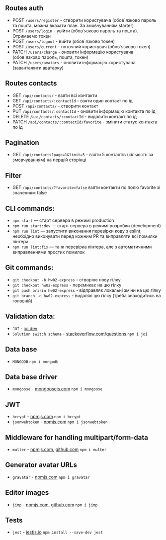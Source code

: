 ## Routes auth
- POST `/users/register` - створити користувача (обов`язково пароль та пошта, можна вказати план. За змовчуванням starter)
- POST `/users/login` - увійти (обов`язково пароль та пошта). Отримаємо токен
- POST `/users/logout` - вийти (обов`язково токен)
- POST `/users/current` - поточний користувач (обов`язково токен)
- PATCH `/users/change` - оновити інформацію користувача (обов`язково пароль, пошта, токен)
- PATCH `/users/avatars` - оновити інформацію користувача (завантажити аватарку)

## Routes contacts
- GET `/api/contacts/` - взяти всі контакти
- GET `/api/contacts/:contactId` - взяти один контакт по ід
- POST `/api/contacts/` - створити контакт
- PUT `/api/contacts/:contactId` - оновити інформацію контакта по ід
- DELETE `/api/contacts/:contactId` - видалити контакт по ід
- PATCH `/api/contacts/:contactId/favorite` - змінити статус контакта по ід

## Pagination
- GET `/api/contacts?page=1&limit=5` - взяти 5 контактів (кількість за змовчуванням) на першій сторінці 

## Filter
- GET `/api/contacts/?favorite=false` взяти контакти по полю favorite зі значенням false

## CLI commands:
- `npm start` &mdash; старт сервера в режимі production
- `npm run start:dev` &mdash; старт сервера в режимі розробки (development)
- `npm run lint` &mdash; запустити виконання перевірки коду з eslint, необхідно виконувати перед кожним PR та виправляти всі помилки лінтера
- `npm run lint:fix` &mdash; та ж перевірка лінтера, але з автоматичними виправленнями простих помилок

## Git commands:
- `git checkout -b hw02-express` - створює нову гілку
- `git checkout hw02-express` - перемикає на цю гілку
- `git push oririn hw02-express` - відправляє локальні зміни на цю гілку
- `git branch -d hw02-express` - видаляє цю гілку (треба знаходитись на головній)

## Validation data:
- `JOI` - [joi.dev](https://joi.dev/api/?v=17.8.1)
- `Solution switch schema` - [stackoverflow.com/questions](https://stackoverflow.com/questions/59861503/joi-validator-conditional-schema)
```npm i joi```

## Data base
- `MONGODB`
``` npm i mongodb ```

## Data base driver
- `mongoose` - [mongoosejs.com](https://mongoosejs.com/docs/schematypes.html#objectids)
``` npm i mongoose ``` 

## JWT
- `bcrypt` - [npmjs.com](https://www.npmjs.com/package/bcrypt)
``` npm i bcrypt ``` 
- `jsonwebtoken` - [npmjs.com](https://www.npmjs.com/package/jsonwebtoken)
``` npm i jsonwebtoken ``` 

## Middleware for handling multipart/form-data
- `multer` - [npmjs.com](https://www.npmjs.com/package/multer), [github.com](https://github.com/expressjs/multer)
``` npm i multer ``` 

## Generator avatar URLs
- `gravatar` - [npmjs.com](https://www.npmjs.com/package/gravatar)
``` npm i gravatar ``` 

## Editor images
- `jimp` - [npmjs.com](https://www.npmjs.com/package/jimp), [github.com](https://github.com/jimp-dev/jimp/tree/main/packages/plugin-resize)
``` npm i jimp ``` 

## Tests
- `jest` - [jestjs.io](https://jestjs.io/uk/docs/getting-started)
``` npm install --save-dev jest ``` 